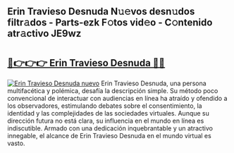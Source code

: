 ## Erin Travieso Desnuda N𝚞𝚎vos desn𝚞dos filtr𝚊dos - Parts-ezk F𝚘tos vid𝚎o - C𝚘ntenido atr𝚊ctivo JE9wz

# <h2><a href="http://mb8z9s.tromn.icu/?c=Erin+Travieso+Desnuda">🔗👉👉👉 Erin Travieso Desnuda 🔗🔗</a></h2>

[![Erin Travieso Desnuda nuevo](https://i.imgur.com/pEAQMta.gif)](http://mb8z9s.tromn.icu/?c=Erin+Travieso+Desnuda)
Erin Travieso Desnuda, una persona multifacética y polémica, desafía la descripción simple. Su método poco convencional de interactuar con audiencias en línea ha atraído y ofendido a los observadores, estimulando debates sobre el consentimiento, la identidad y las complejidades de las sociedades virtuales. Aunque su dirección futura no está clara, su influencia en el mundo en línea es indiscutible. Armado con una dedicación inquebrantable y un atractivo innegable, el alcance de Erin Travieso Desnuda en el mundo virtual es vasto.
